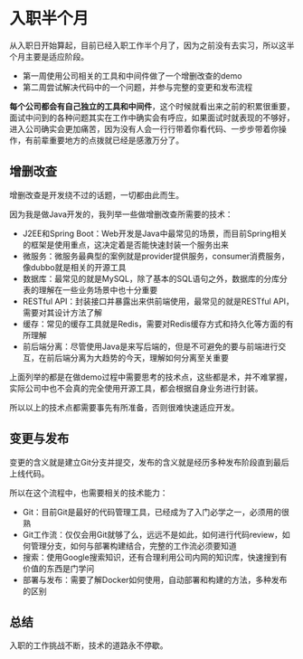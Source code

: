 # 入职半个月

从入职日开始算起，目前已经入职工作半个月了，因为之前没有去实习，所以这半个月主要是适应阶段。

- 第一周使用公司相关的工具和中间件做了一个增删改查的demo
- 第二周尝试解决代码中的一个问题，并参与完整的变更和发布流程

**每个公司都会有自己独立的工具和中间件**，这个时候就看出来之前的积累很重要，面试中问到的各种问题其实在工作中确实会有呼应，如果面试时就表现的不够好，进入公司确实会更加痛苦，因为没有人会一行行带着你看代码、一步步带着你操作，有前辈重要地方的点拨就已经是感激万分了。

## 增删改查

增删改查是开发绕不过的话题，一切都由此而生。

因为我是做Java开发的，我列举一些做增删改查所需要的技术：

- J2EE和Spring Boot：Web开发是Java中最常见的场景，而目前Spring相关的框架是使用重点，这决定着是否能快速封装一个服务出来
- 微服务：微服务最典型的案例就是provider提供服务，consumer消费服务，像dubbo就是相关的开源工具
- 数据库：最常见的就是MySQL，除了基本的SQL语句之外，数据库的分库分表的理解在一些业务场景中也十分重要
- RESTful API：封装接口并暴露出来供前端使用，最常见的就是RESTful API，需要对其设计方法了解
- 缓存：常见的缓存工具就是Redis，需要对Redis缓存方式和持久化等方面的有所理解
- 前后端分离：尽管使用Java是来写后端的，但是不可避免的要与前端进行交互，在前后端分离为大趋势的今天，理解如何分离至关重要

上面列举的都是在做demo过程中需要思考的技术点，这些都是术，并不难掌握，实际公司中也不会真的完全使用开源工具，都会根据自身业务进行封装。

所以以上的技术点都需要事先有所准备，否则很难快速适应开发。

## 变更与发布

变更的含义就是建立Git分支并提交，发布的含义就是经历多种发布阶段直到最后上线代码。

所以在这个流程中，也需要相关的技术能力：

- Git：目前Git是最好的代码管理工具，已经成为了入门必学之一，必须用的很熟
- Git工作流：仅仅会用Git就够了么，远远不是如此，如何进行代码review，如何管理分支，如何与部署构建结合，完整的工作流必须要知道
- 搜索：使用Google搜索知识，还有合理利用公司内网的知识库，快速搜到有价值的东西是门学问
- 部署与发布：需要了解Docker如何使用，自动部署和构建的方法，多种发布的区别

## 总结

入职的工作挑战不断，技术的道路永不停歇。